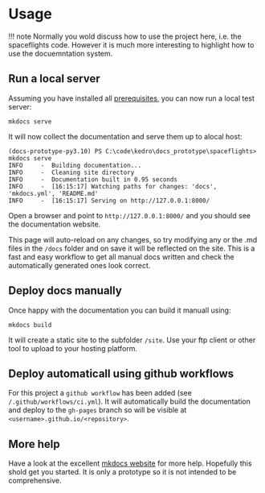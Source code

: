 # Usage

!!! note
    Normally you wold discuss how to use the project here, i.e. the spaceflights code.
    However it is much more interesting to highlight how to use the docuemntation system.

## Run a local server

Assuming you have installed all [prerequisites](prerequisites.md), you can now run a local test server:
```
mkdocs serve
```

It will now collect the documentation and serve them up to alocal host:
```
(docs-prototype-py3.10) PS C:\code\kedro\docs_prototype\spaceflights> mkdocs serve
INFO     -  Building documentation...
INFO     -  Cleaning site directory
INFO     -  Documentation built in 0.95 seconds
INFO     -  [16:15:17] Watching paths for changes: 'docs', 'mkdocs.yml', 'README.md'
INFO     -  [16:15:17] Serving on http://127.0.0.1:8000/
```

Open a browser and point to `http://127.0.0.1:8000/` and you should see the documentation website.

This page will auto-reload on any changes, so try modifying any or the .md files in the `/docs` folder and on save it will be reflected on the site. This is a fast and easy workflow to get all manual docs written and check the automatically generated ones look correct.

## Deploy docs manually

Once happy with the documentation you can build it manuall using:

```
mkdocs build
```

It will create a static site to the subfolder `/site`. Use your ftp client or other tool to upload to your hosting platform.

## Deploy automaticall using github workflows

For this project a `github workflow` has been added (see `/.github/workflows/ci.yml`).
It will automatically build the documentation and deploy to the `gh-pages` branch so will be visible at `<username>.github.io/<repository>`.

## More help

Have a look at the excellent [mkdocs website](https://www.mkdocs.org/) for more help.
Hopefully this shold get you started. It is only a prototype so it is not intended to be comprehensive.

